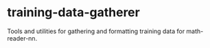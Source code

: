 # training-data-gatherer
Tools and utilities for gathering and formatting training data for math-reader-nn.
